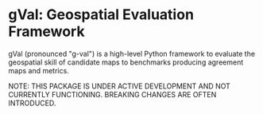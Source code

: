 # gVal: Geospatial Evaluation Framework
gVal (pronounced "g-val") is a high-level Python framework to evaluate the geospatial skill of candidate maps to benchmarks producing agreement maps and metrics.

NOTE: THIS PACKAGE IS UNDER ACTIVE DEVELOPMENT AND NOT CURRENTLY FUNCTIONING. BREAKING CHANGES ARE OFTEN INTRODUCED.